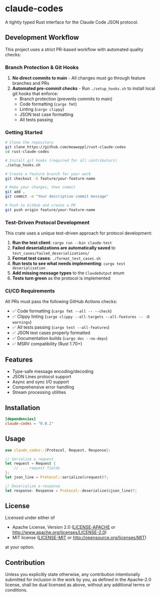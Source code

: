 # claude-codes

A tightly typed Rust interface for the Claude Code JSON protocol.

## Development Workflow

This project uses a strict PR-based workflow with automated quality checks:

### Branch Protection & Git Hooks

1. **No direct commits to main** - All changes must go through feature branches and PRs
2. **Automated pre-commit checks** - Run `./setup_hooks.sh` to install local git hooks that enforce:
   - Branch protection (prevents commits to main)
   - Code formatting (`cargo fmt`)
   - Linting (`cargo clippy`)
   - JSON test case formatting
   - All tests passing

### Getting Started

```bash
# Clone the repository
git clone https://github.com/meawoppl/rust-claude-codes
cd rust-claude-codes

# Install git hooks (required for all contributors)
./setup_hooks.sh

# Create a feature branch for your work
git checkout -b feature/your-feature-name

# Make your changes, then commit
git add .
git commit -m "Your descriptive commit message"

# Push to GitHub and create a PR
git push origin feature/your-feature-name
```

### Test-Driven Protocol Development

This crate uses a unique test-driven approach for protocol development:

1. **Run the test client**: `cargo run --bin claude-test`
2. **Failed deserializations are automatically saved** to `test_cases/failed_deserializations/`
3. **Format test cases**: `./format_test_cases.sh`
4. **Run tests to see what needs implementing**: `cargo test deserialization`
5. **Add missing message types** to the `ClaudeOutput` enum
6. **Tests turn green** as the protocol is implemented

### CI/CD Requirements

All PRs must pass the following GitHub Actions checks:

- ✅ Code formatting (`cargo fmt --all -- --check`)
- ✅ Clippy linting (`cargo clippy --all-targets --all-features -- -D warnings`)
- ✅ All tests passing (`cargo test --all-features`)
- ✅ JSON test cases properly formatted
- ✅ Documentation builds (`cargo doc --no-deps`)
- ✅ MSRV compatibility (Rust 1.70+)

## Features

- Type-safe message encoding/decoding
- JSON Lines protocol support
- Async and sync I/O support
- Comprehensive error handling
- Stream processing utilities

## Installation

```toml
[dependencies]
claude-codes = "0.0.1"
```

## Usage

```rust
use claude_codes::{Protocol, Request, Response};

// Serialize a request
let request = Request {
    // ... request fields
};
let json_line = Protocol::serialize(&request)?;

// Deserialize a response
let response: Response = Protocol::deserialize(&json_line)?;
```

## License

Licensed under either of

- Apache License, Version 2.0 ([LICENSE-APACHE](LICENSE-APACHE) or http://www.apache.org/licenses/LICENSE-2.0)
- MIT license ([LICENSE-MIT](LICENSE-MIT) or http://opensource.org/licenses/MIT)

at your option.

## Contribution

Unless you explicitly state otherwise, any contribution intentionally submitted
for inclusion in the work by you, as defined in the Apache-2.0 license, shall be
dual licensed as above, without any additional terms or conditions.